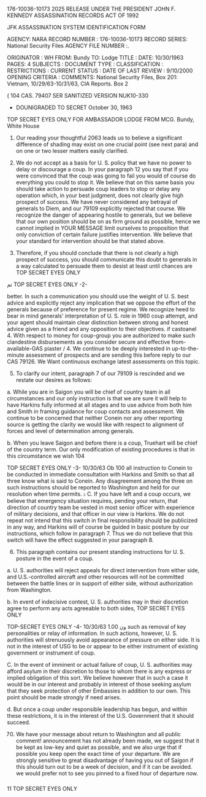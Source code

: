 176-10036-10173 2025 RELEASE UNDER THE PRESIDENT JOHN F. KENNEDY ASSASSINATION RECORDS ACT OF 1992

JFK ASSASSINATION SYSTEM
IDENTIFICATION FORM

AGENCY: NARA
RECORD NUMBER : 176-10036-10173
RECORD SERIES: National Security Files
AGENCY FILE NUMBER :.

ORIGINATOR : WH
FROM: Bundy
TO: Lodge
TITLE :
DATE: 10/30/1963
PAGES: 4
SUBJECTS :
DOCUMENT TYPE :
CLASSIFICATION :
RESTRICTIONS :
CURRENT STATUS :
DATE OF LAST REVIEW : 9/10/2000
OPENING CRITERIA :
COMMENTS: National Security Files, Box 201: Vietnam, 10/29/63-10/31/63, CIA
Reports. Box 2

(
104
CAS. 79407
SER SANITIZED
VERSION NUK10-330
+ DOUNIGRADED TO
SECRET
October 30, 1963

TOP SECRET
EYES ONLY FOR AMBASSADOR LODGE
FROM MCG. Bundy, White House

1. Our reading your thoughtful 2063 leads us to believe a
significant difference of shading may exist on one crucial point (see
next para) and on one or two lesser matters easily clarified.

2. We do not accept as a basis for U. S. policy that we have
no power to delay or discourage a coup. In your paragraph 12 you say
that if you were convinced that the coup was going to fail you would of
course do everything you could to stop it. We believe that on this same
basis you should take action to persuade coup leaders to stop or delay
any operation which, in your best judgment, does not clearly give
high prospect of success.
We have never considered any betrayal
of generals to Diem, and our 79109 explicitly rejected that course. We
recognize the danger of appearing hostile to generals, but we believe that
our own position should be on as firm ground as possible, hence we cannot
implied in YOUR MESSAGE
limit ourselves to proposition that only conviction of certain failure
justifies intervention. We believe that your standard for intervention
should be that stated above.

3. Therefore, if you should conclude that there is not clearly a
high prospect of success, you should communicate this doubt to generals
in a way calculated to persuade them to desist at least until chances are
TOP SECRET EYES ONLY

تم
TOP SECRET EYES ONLY
-2-

better. In such a communication you should use the weight of U. S. best
advice and explicitly reject any implication that we oppose the effort of the
generals because of preference for present regime. We recognize heed to
bear in mind generals' interpretation of U. S. role in 1960 coup attempt, and
your agent should maintain clear distinction between strong and honest advice
given as a friend and any opposition to their objectives.
if castoanel
4. With respect to money for coup-group you are authorized to
make such clandestine disbursements as you consider secure and effective
from-available-GAS piaster
/
4. We continue to be deeply interested in up-to-the-minute
assessment of prospects and are sending this before reply to our CAS 79126.
We Want continuous exchange latest assessments on this topic.

5. To clarify our intent, paragraph 7 of our 79109 is rescinded
and we restate our desires as follows:

a.
While you are in Saigon you will be chief of country
team in all circumstances and our only instruction is that we are
sure it will help to have Harkins fully informed at all stages and to
use advice from both him and Smith in framing guidance for coup
contacts and assessment. We continue to be concerned that neither
Conein nor any other reporting source is getting the clarity we would
like with respect to alignment of forces and level of determination
among generals.

b. When you leave Saigon and before there is a coup, Truehart
will be chief of the country term. Our only modification of
existing procedures is that in this circumstance we wish
104

TOP SECRET EYES ONLY
-3-
10/30/63
Ob
100
all instruction to Conein to be conducted in immediate
consultation with Harkins and Smith so that all three know
what is said to Conein. Any disagreement among the three on
such instructions should be reported to Washington and held
for our resolution when time permits.
১
C.
If you have left and a coup occurs, we believe
that emergency situation requires, pending your return, that
direction of country team be vested in most senior officer with
experience of military decisions, and that officer in our view
is Harkins. We do not repeat not intend that this switch in final
responsibility should be publicized in any way, and Harkins will of
course be guided in basic posture by our instructions, which follow
in paragraph 7. Thus we do not believe that this switch will have
the effect suggested in your paragraph 8.

6. This paragraph contains our present standing instructions
for U. S. posture in the event of a coup.

a. U. S. authorities will reject appeals for direct
intervention from either side, and U.S.-controlled aircraft and
other resources will not be committed between the battle lines
or in support of either side, without authorization from Washington.

b. In event of indecisive contest, U. S. authorities may
in their discretion agree to perform any acts agreeable to both sides,
TOP SECRET EYES ONLY

TOP-SECRET EYES ONLY
-4-
10/30/63
ون
1.00
such as removal of key personalities or relay of information.
In such actions, however, U. S. authorities will strenuously avoid
appearance of pressure on either side. It is not in the interest
of USG to be or appear to be either instrument of existing
government or instrument of coup.

C.
In the event of imminent or actual failure of coup,
U. S. authorities may afford asylum in their discretion to those
to whom there is any express or implied obligation of this sort.
We believe however that in such a case it would be in our interest
and probably in interest of those seeking asylum that they seek
protection of other Embassies in addition to our own. This point
should be made strongly if need arises.

d. But once a coup under responsible leadership has
begun, and within these restrictions, it is in the interest of the U.S.
Government that it should succeed.

70. We have your message about return to Washington and
all public comment!
announcement has not already been made, we suggest that it be kept
as low-key and quiet as possible, and we also urge that if possible
you keep open the exact time of your departure. We are strongly
sensitive to great disadvantage of having you out of Saigon if this
should turn out to be a week of decision, and if it can be avoided.
we would prefer not to see you pinned to a fixed hour of departure now.
#####
11
TOP SECRET EYES ONLY